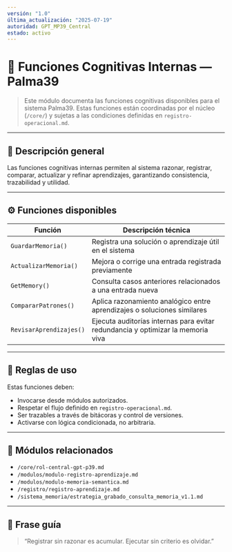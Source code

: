 ```yaml
---
versión: "1.0"
última_actualización: "2025-07-19"
autoridad: GPT_MP39_Central
estado: activo
---
```


# 🧬 Funciones Cognitivas Internas — Palma39

> Este módulo documenta las funciones cognitivas disponibles para el sistema Palma39. Estas funciones están coordinadas por el núcleo (`/core/`) y sujetas a las condiciones definidas en `registro-operacional.md`.

---

## 📌 Descripción general

Las funciones cognitivas internas permiten al sistema razonar, registrar, comparar, actualizar y refinar aprendizajes, garantizando consistencia, trazabilidad y utilidad.

---

## ⚙️ Funciones disponibles

| Función                 | Descripción técnica                                                                 |
|-------------------------|-------------------------------------------------------------------------------------|
| `GuardarMemoria()`      | Registra una solución o aprendizaje útil en el sistema                             |
| `ActualizarMemoria()`   | Mejora o corrige una entrada registrada previamente                                |
| `GetMemory()`           | Consulta casos anteriores relacionados a una entrada nueva                         |
| `CompararPatrones()`    | Aplica razonamiento analógico entre aprendizajes o soluciones similares            |
| `RevisarAprendizajes()` | Ejecuta auditorías internas para evitar redundancia y optimizar la memoria viva    |

---

## 🔐 Reglas de uso

Estas funciones deben:

- Invocarse desde módulos autorizados.
- Respetar el flujo definido en `registro-operacional.md`.
- Ser trazables a través de bitácoras y control de versiones.
- Activarse con lógica condicionada, no arbitraria.

---

## 📁 Módulos relacionados

- `/core/rol-central-gpt-p39.md`
- `/modulos/modulo-registro-aprendizaje.md`
- `/modulos/modulo-memoria-semantica.md`
- `/registro/registro-aprendizaje.md`
- `/sistema_memoria/estrategia_grabado_consulta_memoria_v1.1.md`

---

## 🧠 Frase guía

> “Registrar sin razonar es acumular. Ejecutar sin criterio es olvidar.”

